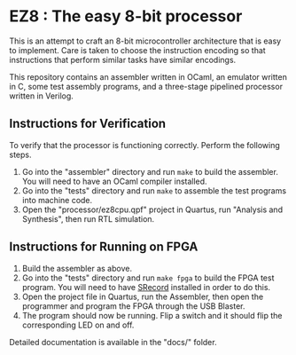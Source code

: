 # EZ8 : The easy 8-bit processor

This is an attempt to craft an 8-bit microcontroller architecture that is
easy to implement. Care is taken to choose the instruction encoding so that
instructions that perform similar tasks have similar encodings.

This repository contains an assembler written in OCaml, an emulator written in
C, some test assembly programs, and a three-stage pipelined processor written
in Verilog.

## Instructions for Verification

To verify that the processor is functioning correctly. Perform the following
steps.

1. Go into the "assembler" directory and run `make` to build the assembler.
   You will need to have an OCaml compiler installed.
2. Go into the "tests" directory and run `make` to assemble the test programs
   into machine code.
3. Open the "processor/ez8cpu.qpf" project in Quartus,
   run "Analysis and Synthesis", then run RTL simulation.

## Instructions for Running on FPGA

1. Build the assembler as above.
2. Go into the "tests" directory and run `make fpga` to build the
   FPGA test program. You will need to have [SRecord](http://srecord.sourceforge.net/)
   installed in order to do this.
3. Open the project file in Quartus, run the Assembler, then open the
   programmer and program the FPGA through the USB Blaster.
4. The program should now be running. Flip a switch and it should flip the
   corresponding LED on and off.

Detailed documentation is available in the "docs/" folder.
